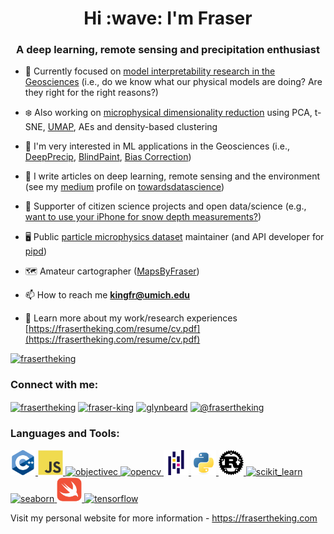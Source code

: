<h1 align="center">Hi :wave: I'm Fraser</h1>
<h3 align="center">A deep learning, remote sensing and precipitation enthusiast</h3>

- 🤖 Currently focused on [model interpretability research in the Geosciences](https://frasertheking.com/presentations/mech_interpretability_geosciences.pdf) (i.e., do we know what our physical models are doing? Are they right for the right reasons?)

- ❄️ Also working on [microphysical dimensionality reduction](https://github.com/frasertheking/snowfall_pca) using PCA, t-SNE, [UMAP](https://frasertheking.com/interactive/), AEs and density-based clustering

- 🔭 I'm very interested in ML applications in the Geosciences (i.e., [DeepPrecip](https://github.com/frasertheking/DeepPrecip), [BlindPaint](https://github.com/frasertheking/blindzone_inpainting), [Bias Correction](https://github.com/frasertheking/RandomForestGeosciences))

- 📝 I write articles on deep learning, remote sensing and the environment (see my [medium](https://medium.com/@frasertheking) profile on [towardsdatascience](https://towardsdatascience.com/))
  
- 📱 Supporter of citizen science projects and open data/science (e.g., [want to use your iPhone for snow depth measurements?](https://doi.org/10.1016/j.coldregions.2022.103757))

- 🖥️ Public [particle microphysics dataset](https://doi.org/10.7302/37yx-9q53) maintainer (and API developer for [pipd](https://pipdb.readthedocs.org))

- 🗺️ Amateur cartographer ([MapsByFraser](https://maps.frasertheking.com))

- 📫 How to reach me **kingfr@umich.edu**

- 📄 Learn more about my work/research experiences [https://frasertheking.com/resume/cv.pdf](https://frasertheking.com/resume/cv.pdf)

<p align="left"> <a href="https://twitter.com/frasertheking" target="blank"><img src="https://img.shields.io/twitter/follow/frasertheking?logo=twitter&style=for-the-badge" alt="frasertheking" /></a> </p>

<h3 align="left">Connect with me:</h3>
<p align="left">
<a href="https://twitter.com/frasertheking" target="blank"><img align="center" src="https://raw.githubusercontent.com/rahuldkjain/github-profile-readme-generator/master/src/images/icons/Social/twitter.svg" alt="frasertheking" height="30" width="40" /></a>
<a href="https://linkedin.com/in/fraser-king" target="blank"><img align="center" src="https://raw.githubusercontent.com/rahuldkjain/github-profile-readme-generator/master/src/images/icons/Social/linked-in-alt.svg" alt="fraser-king" height="30" width="40" /></a>
<a href="https://stackoverflow.com/users/glynbeard" target="blank"><img align="center" src="https://raw.githubusercontent.com/rahuldkjain/github-profile-readme-generator/master/src/images/icons/Social/stack-overflow.svg" alt="glynbeard" height="30" width="40" /></a>
<a href="https://medium.com/@frasertheking" target="blank"><img align="center" src="https://raw.githubusercontent.com/rahuldkjain/github-profile-readme-generator/master/src/images/icons/Social/medium.svg" alt="@frasertheking" height="30" width="40" /></a>
</p>

<h3 align="left">Languages and Tools:</h3>
<p align="left"> <a href="https://www.w3schools.com/cpp/" target="_blank" rel="noreferrer"> <img src="https://raw.githubusercontent.com/devicons/devicon/master/icons/cplusplus/cplusplus-original.svg" alt="cplusplus" width="40" height="40"/> </a> <a href="https://developer.mozilla.org/en-US/docs/Web/JavaScript" target="_blank" rel="noreferrer"> <img src="https://raw.githubusercontent.com/devicons/devicon/master/icons/javascript/javascript-original.svg" alt="javascript" width="40" height="40"/> </a> <a href="https://developer.apple.com/library/archive/documentation/Cocoa/Conceptual/ProgrammingWithObjectiveC/Introduction/Introduction.html" target="_blank" rel="noreferrer"> <img src="https://www.vectorlogo.zone/logos/apple_objectivec/apple_objectivec-icon.svg" alt="objectivec" width="40" height="40"/> </a> <a href="https://opencv.org/" target="_blank" rel="noreferrer"> <img src="https://www.vectorlogo.zone/logos/opencv/opencv-icon.svg" alt="opencv" width="40" height="40"/> </a> <a href="https://pandas.pydata.org/" target="_blank" rel="noreferrer"> <img src="https://raw.githubusercontent.com/devicons/devicon/2ae2a900d2f041da66e950e4d48052658d850630/icons/pandas/pandas-original.svg" alt="pandas" width="40" height="40"/> </a> <a href="https://www.python.org" target="_blank" rel="noreferrer"> <img src="https://raw.githubusercontent.com/devicons/devicon/master/icons/python/python-original.svg" alt="python" width="40" height="40"/> </a> <a href="https://www.rust-lang.org" target="_blank" rel="noreferrer"> <img src="https://raw.githubusercontent.com/devicons/devicon/master/icons/rust/rust-plain.svg" alt="rust" width="40" height="40"/> </a> <a href="https://scikit-learn.org/" target="_blank" rel="noreferrer"> <img src="https://upload.wikimedia.org/wikipedia/commons/0/05/Scikit_learn_logo_small.svg" alt="scikit_learn" width="40" height="40"/> </a> <a href="https://seaborn.pydata.org/" target="_blank" rel="noreferrer"> <img src="https://seaborn.pydata.org/_images/logo-mark-lightbg.svg" alt="seaborn" width="40" height="40"/> </a> <a href="https://developer.apple.com/swift/" target="_blank" rel="noreferrer"> <img src="https://raw.githubusercontent.com/devicons/devicon/master/icons/swift/swift-original.svg" alt="swift" width="40" height="40"/> </a> <a href="https://www.tensorflow.org" target="_blank" rel="noreferrer"> <img src="https://www.vectorlogo.zone/logos/tensorflow/tensorflow-icon.svg" alt="tensorflow" width="40" height="40"/> </a> </p>

Visit my personal website for more information - https://frasertheking.com
